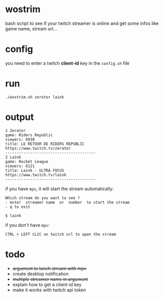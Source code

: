 # wostrim
bash script to see if your twitch streamer is online and get some infos like game name, stream url...

# config
you need to enter a twitch **client-id** key in the `config.sh` file

# run
```
./wostrim.sh zerator laink
```
# output
```
1 Zerator
game: Riders Republic
viewers: 6930
title: LE RETOUR DE RIDERS REPUBLIC
https://www.twitch.tv/zerator
----------------------------------------
2 Laink
game: Rocket League
viewers: 6121
title: Laink - ULTRA FOCUS
https://www.twitch.tv/laink
----------------------------------------
```

if you have `mpv`, it will start the stream automatically: 
```
Which stream do you want to see ?
- enter  streamer name  or  number  to start the stream
- q to exit

$ laink
```
if you don't have `mpv`:
```
CTRL + LEFT CLIC on twitch url to open the stream
```

# todo
- ~~argument to lunch stream with mpv~~
- create desktop notification
- ~~multiple streamer name in argument~~
- explain how to get a client-id key
- make it works with twitch api token
